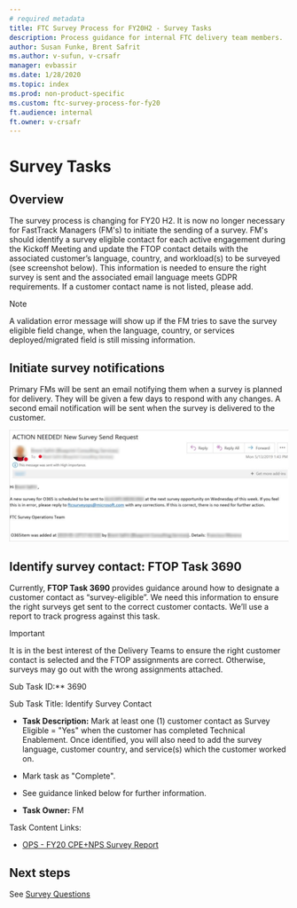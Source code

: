 ```yaml
---
# required metadata
title: FTC Survey Process for FY20H2 - Survey Tasks
description: Process guidance for internal FTC delivery team members.
author: Susan Funke, Brent Safrit
ms.author: v-sufun, v-crsafr
manager: evbassir
ms.date: 1/28/2020
ms.topic: index
ms.prod: non-product-specific
ms.custom: ftc-survey-process-for-fy20
ft.audience: internal
ft.owner: v-crsafr
---
```

# Survey Tasks

## Overview

The survey process is changing for FY20 H2. It is now no longer necessary for FastTrack Managers (FM's) to initiate the sending of a survey. FM's should identify a survey eligible contact for each active engagement during the Kickoff Meeting and update the FTOP contact details with the associated customer’s language, country, and workload(s) to be surveyed (see screenshot below). This information is needed to ensure the right survey is sent and the associated email language meets GDPR requirements. If a customer contact name is not listed, please add.

> [!NOTE]
> A validation error message will show up if the FM tries to save the survey eligible field change, when the language, country, or services deployed/migrated field is still missing information.

## Initiate survey notifications

Primary FMs will be sent an email notifying them when a survey is planned for delivery. They will be given a few days to respond with any changes. A second email notification will be sent when the survey is delivered to the customer.

![new-survey-send-request.png](initiate-survey-notifications/new-survey-send-request.png "New survey send request")

## Identify survey contact: FTOP Task 3690

Currently, **FTOP Task 3690** provides guidance around how to designate a customer contact as “survey-eligible”. We need this information to ensure the right surveys get sent to the correct customer contacts. We’ll use a report to track progress against this task.

> [!IMPORTANT]
> It is in the best interest of the Delivery Teams to ensure the right customer contact is selected and the FTOP assignments are correct. Otherwise, surveys may go out with the wrong assignments attached.

Sub Task ID:** 3690

Sub Task Title: Identify Survey Contact

- **Task Description:** Mark at least one (1) customer contact as Survey Eligible = "Yes" when the customer has completed Technical Enablement. Once identified, you will also need to add the survey language, customer country, and service(s) which the customer worked on.

- Mark task as "Complete".

- See guidance linked below for further information.

- **Task Owner:** FM

Task Content Links:

- [OPS - FY20 CPE+NPS Survey Report](https://aka.ms/FTsurvey)

## Next steps

See [Survey Questions](survey-questions.md)